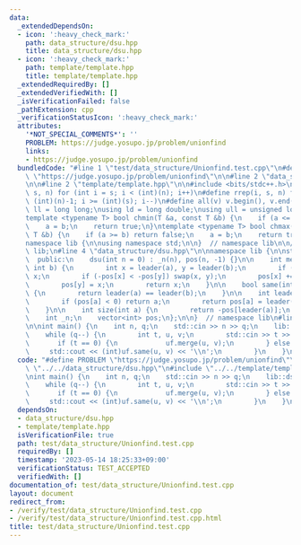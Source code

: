 ```yaml
---
data:
  _extendedDependsOn:
  - icon: ':heavy_check_mark:'
    path: data_structure/dsu.hpp
    title: data_structure/dsu.hpp
  - icon: ':heavy_check_mark:'
    path: template/template.hpp
    title: template/template.hpp
  _extendedRequiredBy: []
  _extendedVerifiedWith: []
  _isVerificationFailed: false
  _pathExtension: cpp
  _verificationStatusIcon: ':heavy_check_mark:'
  attributes:
    '*NOT_SPECIAL_COMMENTS*': ''
    PROBLEM: https://judge.yosupo.jp/problem/unionfind
    links:
    - https://judge.yosupo.jp/problem/unionfind
  bundledCode: "#line 1 \"test/data_structure/Unionfind.test.cpp\"\n#define PROBLEM\
    \ \"https://judge.yosupo.jp/problem/unionfind\"\n\n#line 2 \"data_structure/dsu.hpp\"\
    \n\n#line 2 \"template/template.hpp\"\n\n#include <bits/stdc++.h>\n\n#define rep(i,\
    \ s, n) for (int i = s; i < (int)(n); i++)\n#define rrep(i, s, n) for (int i =\
    \ (int)(n)-1; i >= (int)(s); i--)\n#define all(v) v.begin(), v.end()\n\nusing\
    \ ll = long long;\nusing ld = long double;\nusing ull = unsigned long long;\n\n\
    template <typename T> bool chmin(T &a, const T &b) {\n    if (a <= b) return false;\n\
    \    a = b;\n    return true;\n}\ntemplate <typename T> bool chmax(T &a, const\
    \ T &b) {\n    if (a >= b) return false;\n    a = b;\n    return true;\n}\n\n\
    namespace lib {\n\nusing namespace std;\n\n}  // namespace lib\n\n// using namespace\
    \ lib;\n#line 4 \"data_structure/dsu.hpp\"\n\nnamespace lib {\n\nstruct dsu {\n\
    \  public:\n    dsu(int n = 0) : _n(n), pos(n, -1) {}\n\n    int merge(int a,\
    \ int b) {\n        int x = leader(a), y = leader(b);\n        if (x == y) return\
    \ x;\n        if (-pos[x] < -pos[y]) swap(x, y);\n        pos[x] += pos[y];\n\
    \        pos[y] = x;\n        return x;\n    }\n\n    bool same(int a, int b)\
    \ {\n        return leader(a) == leader(b);\n    }\n\n    int leader(int a) {\n\
    \        if (pos[a] < 0) return a;\n        return pos[a] = leader(pos[a]);\n\
    \    }\n\n    int size(int a) {\n        return -pos[leader(a)];\n    }\n\n  private:\n\
    \    int _n;\n    vector<int> pos;\n};\n\n}  // namespace lib\n#line 5 \"test/data_structure/Unionfind.test.cpp\"\
    \n\nint main() {\n    int n, q;\n    std::cin >> n >> q;\n    lib::dsu uf(n);\n\
    \    while (q--) {\n        int t, u, v;\n        std::cin >> t >> u >> v;\n \
    \       if (t == 0) {\n            uf.merge(u, v);\n        } else {\n       \
    \     std::cout << (int)uf.same(u, v) << '\\n';\n        }\n    }\n}\n"
  code: "#define PROBLEM \"https://judge.yosupo.jp/problem/unionfind\"\n\n#include\
    \ \"../../data_structure/dsu.hpp\"\n#include \"../../template/template.hpp\"\n\
    \nint main() {\n    int n, q;\n    std::cin >> n >> q;\n    lib::dsu uf(n);\n\
    \    while (q--) {\n        int t, u, v;\n        std::cin >> t >> u >> v;\n \
    \       if (t == 0) {\n            uf.merge(u, v);\n        } else {\n       \
    \     std::cout << (int)uf.same(u, v) << '\\n';\n        }\n    }\n}"
  dependsOn:
  - data_structure/dsu.hpp
  - template/template.hpp
  isVerificationFile: true
  path: test/data_structure/Unionfind.test.cpp
  requiredBy: []
  timestamp: '2023-05-14 18:25:33+09:00'
  verificationStatus: TEST_ACCEPTED
  verifiedWith: []
documentation_of: test/data_structure/Unionfind.test.cpp
layout: document
redirect_from:
- /verify/test/data_structure/Unionfind.test.cpp
- /verify/test/data_structure/Unionfind.test.cpp.html
title: test/data_structure/Unionfind.test.cpp
---
```

